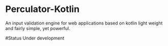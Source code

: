 # Perculator-Kotlin
An input validation engine for web applications based on kotlin light weight and fairly simple, yet powerful.

#Status
Under development